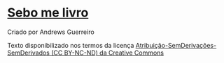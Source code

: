 # [Sebo me livro](https://sebomelivro.com)

Criado por Andrews Guerreiro

Texto disponibilizado nos termos da licença [Atribuição-SemDerivações-SemDerivados (CC BY-NC-ND) da Creative Commons](https://creativecommons.org/licenses/by-nc-nd/4.0/deed.pt_BR)
